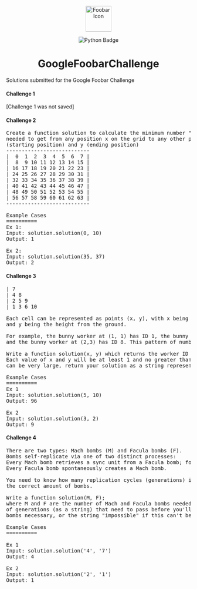 <p align="center">
  <img alt="Foobar Icon" src="https://github.com/user-attachments/assets/e376dcf7-d98d-4a3d-af39-1109e437adaf" width="70" />
</p>
<div align="center">
  <img alt="Python Badge" src="https://img.shields.io/badge/python-3670A0?style=for-the-badge&logo=python&logoColor=ffdd54"/>
</div>
<h1 align="center">
  GoogleFoobarChallenge
</h1>

Solutions submitted for the Google Foobar Challenge

#### Challenge 1

[Challenge 1 was not saved]

#### Challenge 2
<pre>
Create a function solution to calculate the minimum number "Chess Knights Moves" 
needed to get from any position x on the grid to any other position y, given x 
(starting position) and y (ending position)
---------------------------
|  0  1  2  3  4  5  6  7 |
|  8  9 10 11 12 13 14 15 |
| 16 17 18 19 20 21 22 23 |
| 24 25 26 27 28 29 30 31 |
| 32 33 34 35 36 37 38 39 |
| 40 41 42 43 44 45 46 47 |
| 48 49 50 51 52 53 54 55 |
| 56 57 58 59 60 61 62 63 |
---------------------------

Example Cases
==========
Ex 1:
Input: solution.solution(0, 10)
Output: 1

Ex 2:
Input: solution.solution(35, 37)
Output: 2
</pre>

#### Challenge 3

<pre>
| 7
| 4 8
| 2 5 9
| 1 3 6 10

Each cell can be represented as points (x, y), with x being the distance from the vertical wall, 
and y being the height from the ground. 

For example, the bunny worker at (1, 1) has ID 1, the bunny worker at (3, 2) has ID 9, 
and the bunny worker at (2,3) has ID 8. This pattern of numbering continues indefinitely 

Write a function solution(x, y) which returns the worker ID of the bunny at location (x, y). 
Each value of x and y will be at least 1 and no greater than 100,000. Since the worker ID 
can be very large, return your solution as a string representation of the number.

Example Cases
==========
Ex 1
Input: solution.solution(5, 10)
Output: 96

Ex 2
Input: solution.solution(3, 2)
Output: 9
</pre>

#### Challenge 4

<pre>
There are two types: Mach bombs (M) and Facula bombs (F).
Bombs self-replicate via one of two distinct processes: 
Every Mach bomb retrieves a sync unit from a Facula bomb; for every Mach bomb, a Facula bomb is created;
Every Facula bomb spontaneously creates a Mach bomb.

You need to know how many replication cycles (generations) it will take to generate 
the correct amount of bombs.

Write a function solution(M, F);
where M and F are the number of Mach and Facula bombs needed. Return the fewest number 
of generations (as a string) that need to pass before you'll have the exact number of 
bombs necessary, or the string "impossible" if this can't be done! 

Example Cases
==========

Ex 1
Input: solution.solution('4', '7')
Output: 4

Ex 2
Input: solution.solution('2', '1')
Output: 1
</pre>
